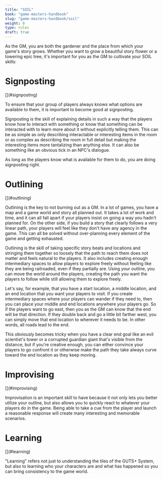 ```yaml
---
title: "SOIL"
book: "game-masters-handbook"
slug: "game-masters-handbook/soil"
weight: 0
type: rules
draft: true
---
```

As the GM, you are both the gardener and the place from which your game's story grows. Whether you want to grow a beautiful story flower or a towering epic tree, it's important for you as the GM to cultivate your SOIL skills:

<h1 class="is-inline" id="signposting">Signposting</h1>[<span class="icon"><i class="fa fa-link"></i></span>](#signposting)

To ensure that your group of players always knows what options are available to them, it is important to become good at signposting.

Signposting is the skill of explaining details in such a way that the players know how to interact with something or know that something can be interacted with to learn more about it without explicitly telling them. This can be as simple as only describing interactable or interesting items in the room or as complex as describing the room in full detail but making the interesting items more tantalizing than anything else. It can also be something like an obvious tick in an NPC's dialogue.

As long as the players know what is available for them to do, you are doing signposting right.

<h1 class="is-inline" id="outlining">Outlining</h1>[<span class="icon"><i class="fa fa-link"></i></span>](#outlining)

Outlining is the key to not burning out as a GM. In a lot of games, you have a map and a game world and story all planned out. It takes a lot of work and time, and it can all fall apart if your players insist on going a way you hadn't planned for. On the other side, if you build a story that clearly follows a very linear path, your players will feel like they don't have any agency in the game. This can all be solved without over-planning every element of the game and getting exhausted.

Outlining is the skill of taking specific story beats and locations and stringing them together so loosely that the path to reach them does not matter and feels natural to the players. It also includes creating enough intermediary spaces to allow players to explore freely without feeling like they are being railroaded, even if they partially are. Using your outline, you can move the world around the players, creating the path you want the players to follow while still allowing them to explore freely.

Let's say, for example, that you have a start location, a middle location, and an end location that you want your players to visit. If you create intermediary spaces where your players can wander if they need to, then you can place your middle and end locations anywhere your players go. So if the players want to go east, then you as the GM can know that the end will be that direction. If they double back and go a little bit farther west, you can simply move that end location to wherever it needs to be. In other words, all roads lead to the end.

This obviously becomes tricky when you have a clear end goal like an evil scientist's tower or a corrupted guardian giant that's visible from the distance, but if you're creative enough, you can either convince your players to go confront it or otherwise make the path they take always curve toward the end location as they keep moving.

<h1 class="is-inline" id="improvising">Improvising</h1>[<span class="icon"><i class="fa fa-link"></i></span>](#improvising)

Improvisation is an important skill to have because it not only lets you better utilize your outline, but also allows you to quickly react to whatever your players do in the game. Being able to take a cue from the player and launch a reasonable response will create many interesting and memorable scenarios.

<h1 class="is-inline" id="learning">Learning</h1>[<span class="icon"><i class="fa fa-link"></i></span>](#learning)

"Learning" refers not just to understanding the tiles of the GUTS+ System, but also to learning who your characters are and what has happened so you can bring consistency to the game world.
